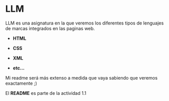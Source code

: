 # LLM

LLM es una asignatura en la que veremos los diferentes tipos de lenguajes de marcas integrados en las paginas web.

* **HTML**

* **CSS**

* **XML**

* **etc...**

Mi readme será más extenso a medida que vaya sabiendo que veremos exactamente ;)

El __README__ es parte de la actividad 1.1
